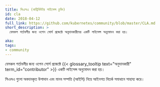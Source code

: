 ```yaml
---
title: সিএলএ (কন্ট্রিবিউটর লাইসেন্স চুক্তি)
id: cla
date: 2018-04-12
full_link: https://github.com/kubernetes/community/blob/master/CLA.md
short_description: >
  যেসকল শর্তাবলীর জন্য ওপেন সোর্স প্রজেক্টে অনুদানকারীদের একটি লাইসেন্স অনুমোদন করা হয়।

aka: 
tags:
- community
---
```

যেসকল শর্তাবলীর জন্য ওপেন সোর্স প্রজেক্টে {{< glossary_tooltip text="অনুদানকারী" term_id="contributor" >}} 
একটি লাইসেন্স অনুমোদন করা হয়।

<!--more--> 

সিএলএ গুলো অবদানকৃত উপাদান এবং মানব সম্পত্তি (আইপি) নিয়ে আইনগত বিতর্ক সমাধানে সাহায্য করে।
